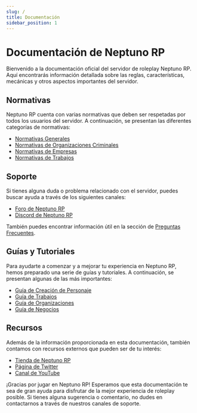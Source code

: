 ```yaml
---
slug: /
title: Documentación
sidebar_position: 1
---
```


# Documentación de Neptuno RP

Bienvenido a la documentación oficial del servidor de roleplay Neptuno RP. Aquí encontrarás información detallada sobre las reglas, características, mecánicas y otros aspectos importantes del servidor.

## Normativas

Neptuno RP cuenta con varias normativas que deben ser respetadas por todos los usuarios del servidor. A continuación, se presentan las diferentes categorías de normativas:

- [Normativas Generales](./normativas-generales.md)
- [Normativas de Organizaciones Criminales](./normativas-criminales.md)
- [Normativas de Empresas](./normativas-empresas.md)
- [Normativas de Trabajos](./normativas-trabajos.md)

## Soporte

Si tienes alguna duda o problema relacionado con el servidor, puedes buscar ayuda a través de los siguientes canales:

- [Foro de Neptuno RP](https://neptunorp.es/foro/)
- [Discord de Neptuno RP](https://discord.gg/neptunorp)

También puedes encontrar información útil en la sección de [Preguntas Frecuentes](./faq.md).

## Guías y Tutoriales

Para ayudarte a comenzar y a mejorar tu experiencia en Neptuno RP, hemos preparado una serie de guías y tutoriales. A continuación, se presentan algunas de las más importantes:

- [Guía de Creación de Personaje](./guia-creacion-personaje.md)
- [Guía de Trabajos](./guia-trabajos.md)
- [Guía de Organizaciones](./guia-organizaciones.md)
- [Guía de Negocios](./guia-negocios.md)

## Recursos

Además de la información proporcionada en esta documentación, también contamos con recursos externos que pueden ser de tu interés:

- [Tienda de Neptuno RP](https://neptunorp.es/tienda/)
- [Página de Twitter](https://twitter.com/neptunorp)
- [Canal de YouTube](https://www.youtube.com/channel/UCrrcLeGb4e3uV7KjxFtZuXg)

¡Gracias por jugar en Neptuno RP! Esperamos que esta documentación te sea de gran ayuda para disfrutar de la mejor experiencia de roleplay posible. Si tienes alguna sugerencia o comentario, no dudes en contactarnos a través de nuestros canales de soporte.